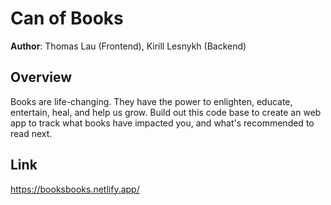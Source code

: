 # Can of Books

**Author**: Thomas Lau (Frontend), Kirill Lesnykh (Backend)


## Overview
Books are life-changing. They have the power to enlighten, educate, entertain, heal, and help us grow. Build out this code base to create an web app to track what books have impacted you, and what's recommended to read next.

## Link
<https://booksbooks.netlify.app/>
